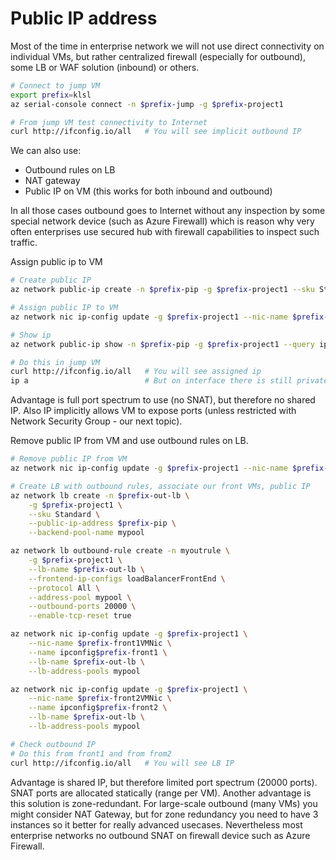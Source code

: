 # Public IP address
Most of the time in enterprise network we will not use direct connectivity on individual VMs, but rather centralized firewall (especially for outbound), some LB or WAF solution (inbound) or others.

```bash
# Connect to jump VM
export prefix=klsl
az serial-console connect -n $prefix-jump -g $prefix-project1

# From jump VM test connectivity to Internet
curl http://ifconfig.io/all   # You will see implicit outbound IP
```

We can also use:
- Outbound rules on LB
- NAT gateway
- Public IP on VM (this works for both inbound and outbound)

In all those cases outbound goes to Internet without any inspection by some special network device (such as Azure Firewall) which is reason why very often enterprises use secured hub with firewall capabilities to inspect such traffic.

Assign public ip to VM

```bash
# Create public IP
az network public-ip create -n $prefix-pip -g $prefix-project1 --sku Standard --zone 1 2 3

# Assign public IP to VM
az network nic ip-config update -g $prefix-project1 --nic-name $prefix-jumpVMNic --name ipconfig$prefix-jump --public-ip-address $prefix-pip

# Show ip
az network public-ip show -n $prefix-pip -g $prefix-project1 --query ipAddress -o tsv

# Do this in jump VM
curl http://ifconfig.io/all   # You will see assigned ip
ip a                          # But on interface there is still private one - Azure does 1:1 IP NAT
```

Advantage is full port spectrum to use (no SNAT), but therefore no shared IP. Also IP implicitly allows VM to expose ports (unless restricted with Network Security Group - our next topic).

Remove public IP from VM and use outbound rules on LB.

```bash
# Remove public IP from VM
az network nic ip-config update -g $prefix-project1 --nic-name $prefix-jumpVMNic --name ipconfig$prefix-jump --remove publicIpAddress

# Create LB with outbound rules, associate our front VMs, public IP
az network lb create -n $prefix-out-lb \
    -g $prefix-project1 \
    --sku Standard \
    --public-ip-address $prefix-pip \
    --backend-pool-name mypool

az network lb outbound-rule create -n myoutrule \
    -g $prefix-project1 \
    --lb-name $prefix-out-lb \
    --frontend-ip-configs loadBalancerFrontEnd \
    --protocol All \
    --address-pool mypool \
    --outbound-ports 20000 \
    --enable-tcp-reset true

az network nic ip-config update -g $prefix-project1 \
    --nic-name $prefix-front1VMNic \
    --name ipconfig$prefix-front1 \
    --lb-name $prefix-out-lb \
    --lb-address-pools mypool

az network nic ip-config update -g $prefix-project1 \
    --nic-name $prefix-front2VMNic \
    --name ipconfig$prefix-front2 \
    --lb-name $prefix-out-lb \
    --lb-address-pools mypool

# Check outbound IP
# Do this from front1 and from from2
curl http://ifconfig.io/all   # You will see LB IP
```

Advantage is shared IP, but therefore limited port spectrum (20000 ports). SNAT ports are allocated statically (range per VM). Another advantage is this solution is zone-redundant. For large-scale outbound (many VMs) you might consider NAT Gateway, but for zone redundancy you need to have 3 instances so it better for really advanced usecases. Nevertheless most enterprise networks no outbound SNAT on firewall device such as Azure Firewall.